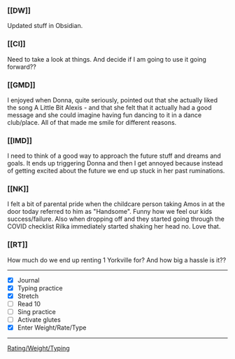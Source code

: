 ### [[DW]]
Updated stuff in Obsidian.

### [[CI]]
Need to take a look at things. And decide if I am going to use it going forward??

### [[GMD]]
I enjoyed when Donna, quite seriously, pointed out that she actually liked the song A Little Bit Alexis - and that she felt that it actually had a good message and she could imagine having fun dancing to it in a dance club/place. All of that made me smile for different reasons.

### [[IMD]]
I need to think of a good way to approach the future stuff and dreams and goals. It ends up triggering Donna and then I get annoyed because instead of getting excited about the future we end up stuck in her past ruminations.

### [[NK]]
I felt a bit of parental pride when the childcare person taking Amos in at the door today referred to him as "Handsome". Funny how we feel our kids success/failure. Also when dropping off and they started going through the COVID checklist Rilka immediately started shaking her head no. Love that.

### [[RT]]
How much do we end up renting 1 Yorkville for? And how big a hassle is it??

---
- [x] Journal
- [x] Typing practice
- [x] Stretch
- [ ] Read 10
- [ ] Sing practice
- [ ] Activate glutes
- [x] Enter Weight/Rate/Type
---

[Rating/Weight/Typing](https://docs.google.com/spreadsheets/d/1p6cinTqipnxyiSCgPBAWp2cAHA5q6P0NL58bNCxedCY/edit#gid=0)

